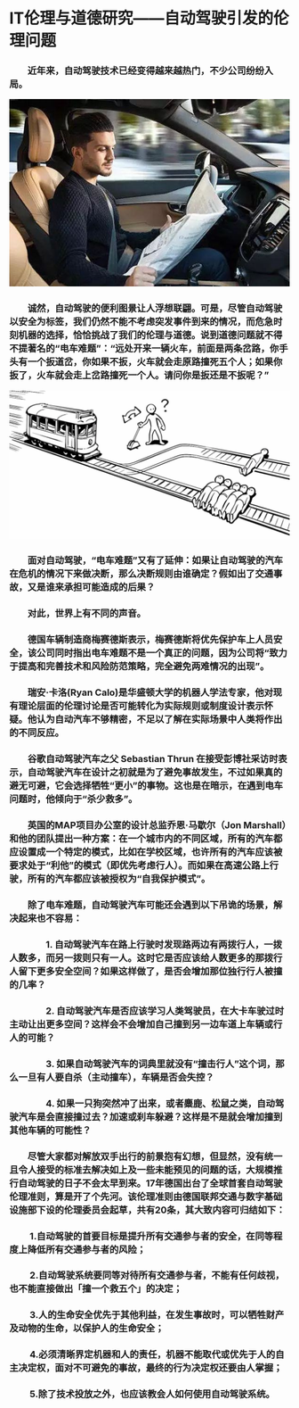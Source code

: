 # IT伦理与道德研究——自动驾驶引发的伦理问题
### &emsp;&emsp;近年来，自动驾驶技术已经变得越来越热门，不少公司纷纷入局。
![](images/无人驾驶.jpeg)
### &emsp;&emsp;诚然，自动驾驶的便利图景让人浮想联翩。可是，尽管自动驾驶以安全为标签，我们仍然不能不考虑突发事件到来的情况，而危急时刻机器的选择，恰恰挑战了我们的伦理与道德。说到道德问题就不得不提著名的“电车难题”：“远处开来一辆火车，前面是两条岔路，你手头有一个扳道岔，你如果不扳，火车就会走原路撞死五个人；如果你扳了，火车就会走上岔路撞死一个人。请问你是扳还是不扳呢？”
![](images/电车难题.jpeg)
### &emsp;&emsp;面对自动驾驶，“电车难题”又有了延伸：如果让自动驾驶的汽车在危机的情况下来做决断，那么决断规则由谁确定？假如出了交通事故，又是谁来承担可能造成的后果？
### &emsp;&emsp;对此，世界上有不同的声音。
### &emsp;&emsp;德国车辆制造商梅赛德斯表示，梅赛德斯将优先保护车上人员安全，该公司同时指出电车难题不是一个真正的问题，因为公司将“致力于提高和完善技术和风险防范策略，完全避免两难情况的出现”。

### &emsp;&emsp;瑞安·卡洛(Ryan Calo)是华盛顿大学的机器人学法专家，他对现有理论层面的伦理讨论是否可能转化为实际规则或制度设计表示怀疑。他认为自动汽车不够精密，不足以了解在实际场景中人类将作出的不同反应。 

### &emsp;&emsp;谷歌自动驾驶汽车之父 Sebastian Thrun 在接受彭博社采访时表示，自动驾驶汽车在设计之初就是为了避免事故发生，不过如果真的避无可避，它会选择牺牲“更小”的事物。这也是在暗示，在遇到电车问题时，他倾向于“杀少救多”。


### &emsp;&emsp;英国的MAP项目办公室的设计总监乔恩·马歇尔（Jon Marshall）和他的团队提出一种方案：在一个城市内的不同区域，所有的汽车都应设置成一个特定的模式，比如在学校区域，也许所有的汽车应该被要求处于“利他”的模式（即优先考虑行人）。而如果在高速公路上行驶，所有的汽车都应该被授权为“自我保护模式”。

### &emsp;&emsp;除了电车难题，自动驾驶汽车可能还会遇到以下吊诡的场景，解决起来也不容易：

### &emsp;&emsp;&emsp;&emsp;1. 自动驾驶汽车在路上行驶时发现路两边有两拨行人，一拨人数多，而另一拨则只有一人。这时它是否应该给人数更多的那拨行人留下更多安全空间？如果这样做了，是否会增加那位独行行人被撞的几率？

### &emsp;&emsp;&emsp;&emsp;2. 自动驾驶汽车是否应该学习人类驾驶员，在大卡车驶过时主动让出更多空间？这样会不会增加自己撞到另一边车道上车辆或行人的可能？

### &emsp;&emsp;&emsp;&emsp;3. 如果自动驾驶汽车的词典里就没有“撞击行人”这个词，那么一旦有人要自杀（主动撞车），车辆是否会失控？

### &emsp;&emsp;&emsp;&emsp;4. 如果一只狗突然冲了出来，或者麋鹿、松鼠之类，自动驾驶汽车是会直接撞过去？加速或刹车躲避？这样是不是就会增加撞到其他车辆的可能性？
### &emsp;&emsp;尽管大家都对解放双手出行的前景抱有幻想，但显然，没有统一且令人接受的标准去解决如上及一些未能预见的问题的话，大规模推行自动驾驶的日子不会太早到来。17年德国出台了全球首套自动驾驶伦理准则，算是开了个先河。该伦理准则由德国联邦交通与数字基础设施部下设的伦理委员会起草，共有20条，其大致内容可归结如下：
### &emsp;&emsp; 1.自动驾驶的首要目标是提升所有交通参与者的安全，在同等程度上降低所有交通参与者的风险；

### &emsp;&emsp; 2.自动驾驶系统要同等对待所有交通参与者，不能有任何歧视，也不能直接做出「撞一个救五个」的决定；

### &emsp;&emsp; 3.人的生命安全优先于其他利益，在发生事故时，可以牺牲财产及动物的生命，以保护人的生命安全；

### &emsp;&emsp; 4.必须清晰界定机器和人的责任，机器不能取代或优先于人的自主决定权，面对不可避免的事故，最终的行为决定权还要由人掌握；

### &emsp;&emsp; 5.除了技术投放之外，也应该教会人如何使用自动驾驶系统。